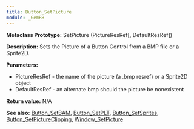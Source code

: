 ```yaml
---
title: Button_SetPicture
module: _GemRB
---
```


**Metaclass Prototype:** SetPicture (PictureResRef[, DefaultResRef])

**Description:** Sets the Picture of a Button Control from a BMP file or a Sprite2D.

**Parameters:**
  * PictureResRef - the name of the picture (a .bmp resref) or a Sprite2D object
  * DefaultResRef - an alternate bmp should the picture be nonexistent

**Return value:** N/A

**See also:** [Button_SetBAM](Button_SetBAM.md), [Button_SetPLT](Button_SetPLT.md), [Button_SetSprites](Button_SetSprites.md), [Button_SetPictureClipping](Button_SetPictureClipping.md), [Window_SetPicture](Window_SetPicture.md)
